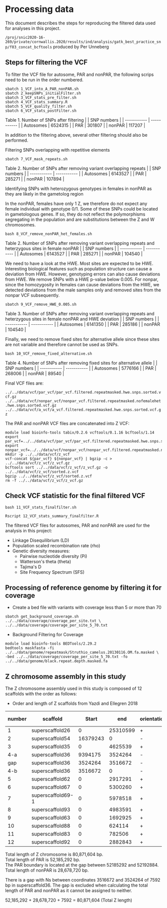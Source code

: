 # Processing data

This document describes the steps for reproducing the filtered data used for analyses in this project.

`/proj/snic2020-16-269/private/cornwallis.2020/results/ind/analysis/gatk_best_practice_snp/f03_concat_bcftools` produced by Per Unneberg

## Steps for filtering the VCF
To filter the VCF file for autosome, PAR and nonPAR, the following scrips need to be run in the order numbered.

```
sbatch 1_VCF_into_A_PAR_nonPAR.sh
sbatch 2_keepSNPs_initialFilter.sh
sbatch 3_VCF_stats_pre_filter.sh
sbatch 4_VCF_stats_summary.R
sbatch 5_VCF_quality_filter.sh
sbatch 6_VCF_stats_postFilter.sh
```

Table 1. Number of SNPs after filtering
|   | SNP numbers |
| ----------- | ----------- |
| Autosomes | 6524315 |
| PAR | 301807 |
| nonPAR | 117207 |

In addition to the filtering above, several other filtering should also be performed. 

Filtering SNPs overlapping with repetitive elements

`sbatch 7_VCF_mask_repeats.sh`

Table 2. Number of SNPs after removing variant overlapping repeats
|   | SNP numbers |
| ----------- | ----------- |
| Autosomes | 6143527 |
| PAR | 285271 |
| nonPAR | 107894 |

Identifying SNPs with heterozygous genotypes in females in nonPAR as they are likely in the gametolog region

In the nonPAR, females have only 1 Z, we therefore do not expect any female individual with genotype 0/1. Some of these SNPs could be 
located in gametologous genes. If so, they do not reflect the polymorphisms segregating in the population and are substitutions between the
Z and W chromosomes.

`bash 8_VCF_remove_nonPAR_het_females.sh`

Table 2. Number of SNPs after removing variant overlapping repeats and heterzygous sites in female nonPAR
|   | SNP numbers |
| ----------- | ----------- |
| Autosomes | 6143527 |
| PAR | 285271 |
| nonPAR | 104540 |

We need to have a look at the HWE. Most sites are expected to be HWE. Interesting biological features
such as population structure can cause a deviation from HWE. However, genotyping errors can also cause 
deviations from HWE. We remove SNPs with a HWE p-value below 0.005. For nonpar, since the homozygosity in females
can cause deviations from the HWE, we detected deviations from the male samples only and removed sites from the nonpar
VCF subsequently.

`sbatch 9_VCF_remove_HWE_0.005.sh`

Table 3. Number of SNPs after removing variant overlapping repeats and heterzygous sites in female nonPAR and HWE deviation
|   | SNP numbers |
| ----------- | ----------- |
| Autosomes | 6141350 |
| PAR | 285186 |
| nonPAR | 104540 |

Finally, we need to remove fixed sites for alternative allele since these sites are not variable and therefore cannot be used as SNPs.

`bash 10_VCF_remove_fixed_alternative.sh`

Table 4. Number of SNPs after removing fixed sites for alternative allele
|   | SNP numbers |
| ----------- | ----------- |
| Autosomes | 5776166 |
| PAR | 268006 |
| nonPAR | 89540 |

Final VCF files are:

`../../data/vcf/par_vcf/par_vcf.filtered.repeatmasked.hwe.snps.sorted.vcf.gz` <br>
`../../data/vcf/nonpar_vcf/nonpar_vcf.filtered.repeatmasked.nofemalehet.hwe.snps.sorted.vcf.gz` <br>
`../../data/vcf/a_vcf/a_vcf.filtered.repeatmasked.hwe.snps.sorted.vcf.gz` <br>

The PAR and nonPAR VCF files are concatenated into Z VCF:

```
module load bioinfo-tools tabix/0.2.6 vcftools/0.1.16 bcftools/1.14
export par_vcf=../../data/vcf/par_vcf/par_vcf.filtered.repeatmasked.hwe.snps.sorted.vcf.gz
export nonpar_vcf=../../data/vcf/nonpar_vcf/nonpar_vcf.filtered.repeatmasked.nofemalehet.hwe.snps.sorted.vcf.gz
mkdir -p ../../data/vcf/z_vcf
vcf-concat ${par_vcf} ${nonpar_vcf} | bgzip -c > ../../data/vcf/z_vcf/z_vcf.gz
bcftools sort ../../data/vcf/z_vcf/z_vcf.gz -o ../../data/vcf/z_vcf/sorted.z.vcf
bgzip ../../data/vcf/z_vcf/sorted.z.vcf
rm -f ../../data/vcf/z_vcf/z_vcf.gz
```

## Check VCF statistic for the final filtered VCF

`bash 11_VCF_stats_finalfilter.sh`

`Rscript 12_VCF_stats_summary_finalfilter.R`

The filtered VCF files for autosomes, PAR and nonPAR are used for the analysis in this project:
- Linkage Disequilibrium (LD)
- Population scaled recombination rate (rho)
- Genetic diversity measures:
    - Pairwise nucleotide diversity (Pi)
    - Watterson's theta (theta)
    - Tajima's D
    - Site Frequency Spectrum (SFS)

## Processing of reference genome by filtering it for coverage

- Create a bed file with variants with coverage less than 5 or more than 70 <br>
```
sbatch get_background_coverage.sh ../../data/coverage/coverage_per_site.txt \
../../data/coverage/coverage_per_site_5_70.txt
```

- Background Filtering for Coverage <br>
```
module load bioinfo-tools BEDTools/2.29.2
bedtools maskfasta -fi ../../data/genome/repeatmask/Struthio_camelus.20130116.OM.fa.masked \
-bed ../../data/coverage/coverage_per_site_5_70.txt -fo ../../data/genome/black.repeat.depth.masked.fa
```

## Z chromosome assembly in this study
The Z chromosome assembly used in this study is composed of 12 scaffolds with the order as follows:

 - Order and length of Z scaffolds from Yazdi and Ellegren 2018

| number | scaffold | Start | end | orientation | segment | scaffold length | Z length |
| ------ | -------- | ----- | --- | ----------- | ------- | --------------- | -------- |
| 1 | superscaffold26 | 0 | 25310599 | + | PAR | 25310599 | 25310599 |
| 2 | superscaffold54 | 16379243 | 0 | - | PAR | 29256470 | 41689842 |
| 3 | superscaffold35 | 0 | 4625539 | + | PAR | 4625539 | 46315381 | 
| 4-a | superscaffold36 | 9394175 | 3524264 | - | PAR | 5869911 | 52185292 |
| gap | superscaffold36 | 3524264 | 3516672 | - | gap | 7592 | 52192884
| 4-b | superscaffold36 | 3516672 | 0 | - | nonPAR | 3516672 | 55709556 |
| 5 | superscaffold62 | 0 | 2917291 | + | nonPAR | 2917291 | 58626847 |
| 6 | superscaffold67 | 0 | 5300260 | + | nonPAR | 5300260 | 63927107 |
| 7 | superscaffold69-1 | 0 | 5978518 | + | nonPAR | 5978518 | 69905625 |
| 8 | superscaffold93 | 0 | 4983591 | + | nonPAR | 4983591 | 74889216 |
| 9 | superscaffold63 | 0 | 1692925 | + | nonPAR | 1692925 | 76582141 |
| 10 | superscaffold88 | 0 | 624114 | + | nonPAR | 624114 | 77206255 |
| 11 | superscaffold83 | 0 | 782506 | + | nonPAR | 782506 | 77988761 |
| 12 | superscaffold92 | 0 | 2882843 | + | nonPAR | 2882843 | 80871604 |

Total length of Z chromosome is 80,871,604 bp. <br>
Total length of PAR is 52,185,292 bp. <br>
The PAR boundary is located at the gap between 52185292 and 52192884. 
Total length of nonPAR is 28,678,720 bp. <br>

There is a gap with Ns between coordinates 3516672 and 3524264 of 7592 bp in superscaffold36.
The gap is excluded when calculating the total length of PAR and nonPAR as it cannot be assigned to neither. 

52,185,292 + 28,678,720 + 7592 = 80,871,604 (Total Z length)






